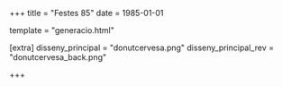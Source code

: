 +++
title = "Festes 85"
date = 1985-01-01

template = "generacio.html"

[extra]
disseny_principal = "donutcervesa.png"
disseny_principal_rev = "donutcervesa_back.png"

+++
